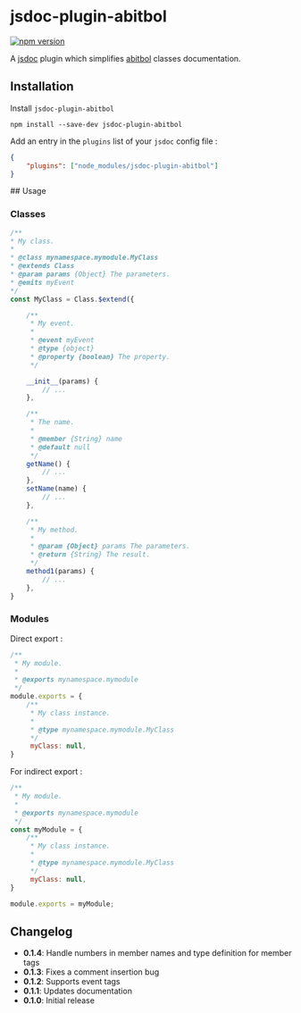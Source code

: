 # jsdoc-plugin-abitbol
[![npm version](https://badge.fury.io/js/jsdoc-plugin-abitbol.svg)](https://www.npmjs.com/package/jsdoc-plugin-abitbol)

A [jsdoc](https://github.com/jsdoc3/jsdoc) plugin which simplifies [abitbol](https://github.com/wanadev/abitbol) classes documentation.

## Installation

Install `jsdoc-plugin-abitbol`

```shell
npm install --save-dev jsdoc-plugin-abitbol
```

Add an entry in the `plugins` list of your `jsdoc` config file :

```json
{
    "plugins": ["node_modules/jsdoc-plugin-abitbol"]
}
```

## Usage

### Classes

```js
/**
* My class.
*
* @class mynamespace.mymodule.MyClass
* @extends Class
* @param params {Object} The parameters.
* @emits myEvent
*/
const MyClass = Class.$extend({

    /**
     * My event.
     *
     * @event myEvent
     * @type {object}
     * @property {boolean} The property.
     */

    __init__(params) {
        // ...
    },

    /**
     * The name.
     *
     * @member {String} name
     * @default null
     */
    getName() {
        // ...
    },
    setName(name) {
        // ...
    },

    /**
     * My method.
     *
     * @param {Object} params The parameters.
     * @return {String} The result.
     */
    method1(params) {
        // ...
    },
}
```

### Modules

Direct export :

```js
/**
 * My module.
 *
 * @exports mynamespace.mymodule
 */
module.exports = {
    /**
     * My class instance.
     *
     * @type mynamespace.mymodule.MyClass
     */
     myClass: null,
}
```

For indirect export :

```js
/**
 * My module.
 *
 * @exports mynamespace.mymodule
 */
const myModule = {
    /**
     * My class instance.
     *
     * @type mynamespace.mymodule.MyClass
     */
     myClass: null,
}

module.exports = myModule;
```

## Changelog
- **0.1.4**: Handle numbers in member names and type definition for member tags
- **0.1.3**: Fixes a comment insertion bug
- **0.1.2**: Supports event tags
- **0.1.1**: Updates documentation
- **0.1.0**: Initial release
